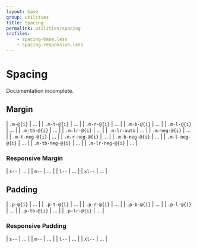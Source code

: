 ```yaml
---
layout: base
group: utilities
title: Spacing
permalink: utilities/spacing
srcfiles:
    - spacing-base.less
    - spacing-responsive.less
---
```


# Spacing

<p class="hint hint--error">Documentation incomplete.</p>

## Margin

| `.m-@{i}`        | … |
| `.m-t-@{i}`      | … |
| `.m-r-@{i}`      | … |
| `.m-b-@{i}`      | … |
| `.m-l-@{i}`      | … |
| `.m-tb-@{i}`     | … |
| `.m-lr-@{i}`     | … |
| `.m-lr-auto`     | … |
| `.m-neg-@{i}`    | … |
| `.m-t-neg-@{i}`  | … |
| `.m-r-neg-@{i}`  | … |
| `.m-b-neg-@{i}`  | … |
| `.m-l-neg-@{i}`  | … |
| `.m-tb-neg-@{i}` | … |
| `.m-lr-neg-@{i}` | … |

### Responsive Margin

| `s--`  | … |
| `m--`  | … |
| `l--`  | … |
| `xl--` | … |

## Padding

| `.p-@{i}`    | … |
| `.p-t-@{i}`  | … |
| `.p-r-@{i}`  | … |
| `.p-b-@{i}`  | … |
| `.p-l-@{i}`  | … |
| `.p-tb-@{i}` | … |
| `.p-lr-@{i}` | … |

### Responsive Padding

| `s--`  | … |
| `m--`  | … |
| `l--`  | … |
| `xl--` | … |
